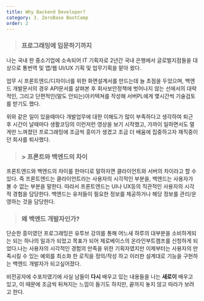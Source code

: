 ```yaml
---
title: Why Backend Developer?
category: 3. ZeroBase BootCamp
order: 2
---
```

> ### 프로그래밍에 입문하기까지
나는 국내 한 중소기업에 소속되어 IT 기획자로 2년간 국내 은행에서 글로벌지점들을 대상으로 통번역 및 앱/웹 UI/UX 기획 및 업무기획을 맡아 왔다. 

업무 시 프론트엔드/디자이너를 위한 화면설계서를 만드는데 늘 초점을 두었으며, 
백엔드 개발문서의 경우 API문서를 살펴본 후 회사보안정책에 벗어나지 않는 선에서의 대략적인, 그리고 단편적인(말도 안되는)아키텍쳐를 작성해 서버PL에게 몇시간씩 기술검토를 받기도 했다.  

위와 같은 일이 있을때마다 개발업무에 대한 이해도가 많이 부족하다고 생각하여 퇴근 후 시간이 날때마다 생활코딩의 이런저런 영상을 보기 시작했고, 가까이 일하면서도 멀게만 느껴졌던 프로그래밍에 조금씩 흥미가 생겼고 조금 더 배움에 집중하고자 재직중이던 회사를 퇴사했다. 
> ### > 프론트와 백엔드의 차이 
프론트엔드와 백엔드의 차이를 한마디로 말하자면 클라이언트와 서버의 차이라고 할 수 있다. 즉 프론트엔드는 클라이언트라는 사용자의 시각적인 부분을, 백엔드는 사용자가 볼 수 없는 부분을 말한다. 따라서 프론트엔드는 UI나 UX등의 직관적인 사용자의 시각적 경험을 담당한다. 백엔드는 유저들이 필요한 정보를 제공하거나 해당 정보를 관리/운영하는 것을 담당한다.
> ### 왜 백엔드 개발자인가?
단순한 흥미였던 프로그래밍은 유투브 강의를 통해 어느새 하루의 대부분을 소비하게되는 되는 하나의 일과가 되었고 목표가 되어 제로베이스의 온라인부트캠프를 신청하게 되었다.나는 사용자의 시각적인 경험의 만족을 위한 기획자였지만 
이제부터는 사용자의 만족시킬 수 있는 예외를 최소화 한 로직을 정의/작성 하고 이러한 설계대로 기능을 구현하는 백엔드 개발자가 되고싶어졌다.

비전공자에 수포자였기에 사실 남들이 **다시** 배우고 있는 내용들을 나는 **새로이** 배우고 있고, 이 때문에 조금씩 뒤쳐지는 느낌이 들기도 하지만, 끝까지 놓지 않고 따라가 보려고 한다. 
